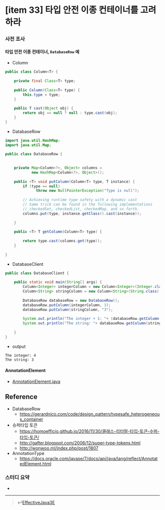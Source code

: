 # [item 33] 타입 안전 이종 컨테이너를 고려하라

### 사전 조사
#### 타입 안전 이종 컨테이너, `DatabaseRow` 예
- Column<T>
``` java
public class Column<T> {
 
    private final Class<T> type;
 
    public Column(Class<T> type) {
        this.type = type;
    }
 
    public T cast(Object obj) {
        return obj == null ? null : type.cast(obj);
    }
}
```
- DatabaseRow
``` java
import java.util.HashMap;
import java.util.Map;
 
public class DatabaseRow {
 
 
    private Map<Column<?>, Object> columns =
            new HashMap<Column<?>, Object>();
 
    public <T> void putColumn(Column<T> type, T instance) {
        if (type == null)
              throw new NullPointerException("Type is null");
 
        // Achieving runtime type safety with a dynamic cast
        // Same trick can be found in the following implementations
        // checkedSet, checkedList, checkedMap, and so forth.
        columns.put(type, instance.getClass().cast(instance));
 
    }
 
    public <T> T getColumn(Column<T> type) {
 
        return type.cast(columns.get(type));
    }
 
}
```
- DatabaseClient
```java
public class DatabaseClient {
 
    public static void main(String[] args) {
        Column<Integer> integerColumn = new Column<Integer>(Integer.class);
        Column<String> stringColumn = new Column<String>(String.class);
 
        DatabaseRow databaseRow = new DatabaseRow();
        databaseRow.putColumn(integerColumn, 3);
        databaseRow.putColumn(stringColumn, "3");
 
        System.out.println("The integer + 1: "+ (databaseRow.getColumn(integerColumn)+1));
        System.out.println("The string: "+ databaseRow.getColumn(stringColumn));
 
    }
}
```

- output
```
The integer: 4
The string: 3
```

#### AnnotationElement
- [AnnotationElement.java](./AnnotationElement.java)

## Reference
- DatabaseRow
  - https://gerardnico.com/code/design_pattern/typesafe_heterogeneous_container
- 슈퍼타입 토큰
  - https://homoefficio.github.io/2016/11/30/클래스-리터럴-타입-토큰-수퍼-타입-토큰/
  - http://gafter.blogspot.com/2006/12/super-type-tokens.html
  - http://wonwoo.ml/index.php/post/1807
- AnnotationType
  - https://docs.oracle.com/javase/7/docs/api/java/lang/reflect/AnnotatedElement.html 



### 스터디 요약
-
---

> :leftwards_arrow_with_hook:[EffectiveJava3E](/EffectiveJava3E/README.md)


